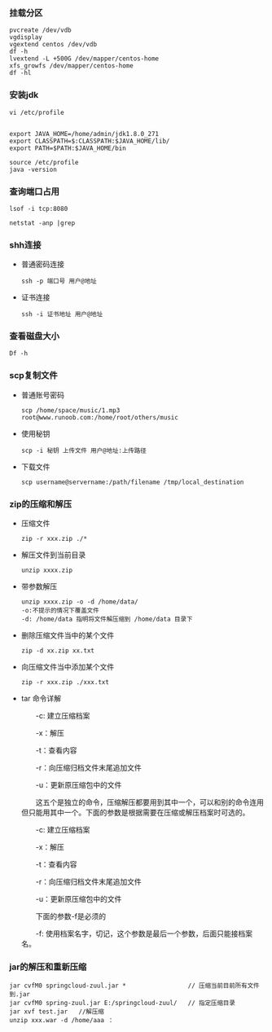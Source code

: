 ### 挂载分区

```
pvcreate /dev/vdb
vgdisplay
vgextend centos /dev/vdb
df -h
lvextend -L +500G /dev/mapper/centos-home
xfs_growfs /dev/mapper/centos-home
df -hl
```

### 安装jdk

```
vi /etc/profile


export JAVA_HOME=/home/admin/jdk1.8.0_271
export CLASSPATH=$:CLASSPATH:$JAVA_HOME/lib/
export PATH=$PATH:$JAVA_HOME/bin

source /etc/profile
java -version
```

### 查询端口占用

`lsof -i tcp:8080`

`netstat -anp |grep `

### shh连接

- 普通密码连接

  ```
  ssh -p 端口号 用户@地址
  ```

- 证书连接

  ```
  ssh -i 证书地址 用户@地址
  ```

### 查看磁盘大小

```linux
Df -h
```

### scp复制文件

- 普通账号密码

  ```linux
  scp /home/space/music/1.mp3 root@www.runoob.com:/home/root/others/music 
  ```

- 使用秘钥

  ```
  scp -i 秘钥 上传文件 用户@地址:上传路径
  ```

- 下载文件

  ````
  scp username@servername:/path/filename /tmp/local_destination
  ````

### zip的压缩和解压

- 压缩文件

  ``` 
  zip -r xxx.zip ./*
  ```

- 解压文件到当前目录

  ```
  unzip xxxx.zip
  ```

- 带参数解压

  ```
  unzip xxxx.zip -o -d /home/data/
  -o:不提示的情况下覆盖文件
  -d: /home/data 指明将文件解压缩到 /home/data 目录下
  ```

- 删除压缩文件当中的某个文件

  ```
  zip -d xx.zip xx.txt
  ```

- 向压缩文件当中添加某个文件

  ```
  zip -r xxx.zip ./xxx.txt
  ```

- tar 命令详解

  　　-c: 建立压缩档案

    　　-x：解压

    　　-t：查看内容

    　　-r：向压缩归档文件末尾追加文件

    　　-u：更新原压缩包中的文件

    　　这五个是独立的命令，压缩解压都要用到其中一个，可以和别的命令连用但只能用其中一个。下面的参数是根据需要在压缩或解压档案时可选的。

    　　-c: 建立压缩档案

    　　-x：解压

    　　-t：查看内容

    　　-r：向压缩归档文件末尾追加文件

    　　-u：更新原压缩包中的文件

    　　下面的参数-f是必须的

    　　-f: 使用档案名字，切记，这个参数是最后一个参数，后面只能接档案名。

### jar的解压和重新压缩

```linux
jar cvfM0 springcloud-zuul.jar *                 // 压缩当前目前所有文件到.jar
jar cvfM0 spring-zuul.jar E:/springcloud-zuul/   // 指定压缩目录
jar xvf test.jar   //解压缩
unzip xxx.war -d /home/aaa ：
```

